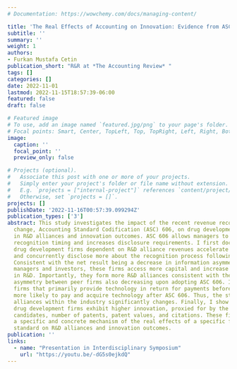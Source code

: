 ```yaml
---
# Documentation: https://wowchemy.com/docs/managing-content/

title: 'The Real Effects of Accounting on Innovation: Evidence from ASC 606'
subtitle: ''
summary: ''
weight: 1
authors:
- Furkan Mustafa Cetin
publication_short: "R&R at *The Accounting Review* "
tags: []
categories: []
date: 2022-11-01
lastmod: 2022-11-15T18:57:39-06:00
featured: false
draft: false

# Featured image
# To use, add an image named `featured.jpg/png` to your page's folder.
# Focal points: Smart, Center, TopLeft, Top, TopRight, Left, Right, BottomLeft, Bottom, BottomRight.
image:
  caption: ''
  focal_point: ''
  preview_only: false

# Projects (optional).
#   Associate this post with one or more of your projects.
#   Simply enter your project's folder or file name without extension.
#   E.g. `projects = ["internal-project"]` references `content/project/deep-learning/index.md`.
#   Otherwise, set `projects = []`.
projects: []
publishDate: '2022-11-16T00:57:39.099294Z'
publication_types: ['3']
abstract: This study investigates the impact of the recent revenue recognition rule
  change, Accounting Standard Codification (ASC) 606, on drug development firms' investments
  in R&D alliances and innovation outcomes. ASC 606 allows managers to change revenue
  recognition timing and increases disclosure requirements. I first document that
  drug development firms dependent on R&D alliance revenues accelerate revenue recognition
  and concurrently disclose more about the recognition process following ASC 606 adoption.
  Consistent with the net result being a decrease in information asymmetry between
  managers and investors, these firms access more capital and increase investments
  in R&D. Importantly, they form more R&D alliances consistent with the information
  asymmetry between peer firms also decreasing upon adopting ASC 606. In particular,
  firms that primarily provide technology in return for payments before ASC 606 become
  more likely to pay and acquire technology after ASC 606. Thus, the structure of
  alliances within the industry significantly changes. Finally, I show that affected
  drug development firms exhibit higher innovation, proxied for by the number of drug
  candidates, number of patents, patent values, and citations. These findings suggest
  a specific and concrete mechanism of the real effects of a specific financial reporting
  standard on R&D alliances and innovation outcomes.
publication: ''
links:
  - name: "Presentation in Interdisciplinary Symposium"
    url: "https://youtu.be/-dG5s0ejkdQ"
---
```

